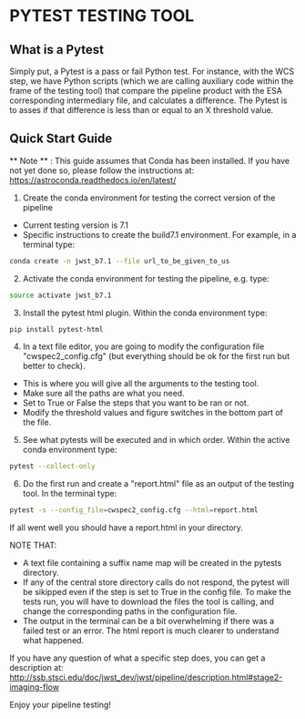 # PYTEST TESTING TOOL

## What is a Pytest

Simply put, a Pytest is a pass or fail Python test. For instance, with the WCS step, we have Python scripts (which we are calling auxiliary code within the frame of the testing tool) that compare the pipeline product with the ESA corresponding intermediary file, and calculates a difference. The Pytest is to asses if that difference is less than or equal to an X threshold value. 



## Quick Start Guide


** Note ** : This guide assumes that Conda has been installed. If you have not yet done so, please follow the instructions at:
https://astroconda.readthedocs.io/en/latest/


1. Create the conda environment for testing the correct version of the pipeline
* Current testing version is 7.1
* Specific instructions to create the build7.1 environment.
For example, in a terminal type:
```bash
conda create -n jwst_b7.1 --file url_to_be_given_to_us
```

2. Activate the conda environment for testing the pipeline, e.g. type:
```bash
source activate jwst_b7.1
```

3. Install the pytest html plugin. Within the conda environment type:
```bash
pip install pytest-html
```

4. In a text file editor, you are going to modify the configuration file "cwspec2_config.cfg" (but everything should be ok for the first run but better to check).
- This is where you will give all the arguments to the testing tool.
- Make sure all the paths are what you need.
- Set to True or False the steps that you want to be ran or not.
- Modify the threshold values and figure switches in the bottom part of the file.

5. See what pytests will be executed and in which order. Within the active conda environment type:
```bash
pytest --collect-only
```

6. Do the first run and create a "report.html" file as an output of the testing tool. In the terminal type:
```bash
pytest -s --config_file=cwspec2_config.cfg --html=report.html
```


If all went well you should have a report.html in your directory.


NOTE THAT:
- A text file containing a suffix name map will be created in the pytests directory.
- If any of the central store directory calls do not respond, the pytest will be sikipped even if the step is set to True in the config file. To make the tests run, you will have to download the files the tool is calling, and change the corresponding paths in the configuration file.
- The output in the terminal can be a bit overwhelming if there was a failed test or an error. The html report is much clearer to understand what happened.


If you have any question of what a specific step does, you can get a description at:
http://ssb.stsci.edu/doc/jwst_dev/jwst/pipeline/description.html#stage2-imaging-flow


Enjoy your pipeline testing!
